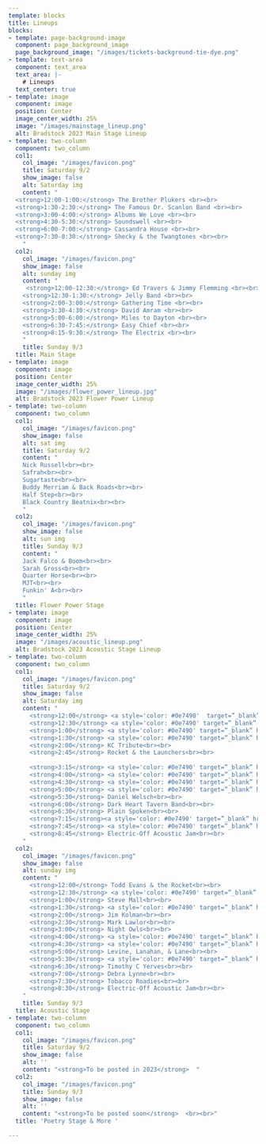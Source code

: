 ```yaml
---
template: blocks
title: Lineups
blocks:
- template: page-background-image
  component: page_background_image
  page_background_image: "/images/tickets-background-tie-dye.png"
- template: text-area
  component: text_area
  text_area: |-
    # Lineups
  text_center: true
- template: image
  component: image
  position: Center
  image_center_width: 25%
  image: "/images/mainstage_lineup.png"
  alt: Bradstock 2023 Main Stage Lineup
- template: two-column
  component: two_column
  col1:
    col_image: "/images/favicon.png"
    title: Saturday 9/2
    show_image: false
    alt: Saturday img
    content: "
  <strong>12:00-1:00:</strong> The Brother Plukers <br><br>
  <strong>1:30-2:30:</strong> The Famous Dr. Scanlon Band <br><br>
  <strong>3:00-4:00:</strong> Albums We Love <br><br>
  <strong>4:30-5:30:</strong> Soundswell <br><br>
  <strong>6:00-7:00:</strong> Cassandra House <br><br>
  <strong>7:30-8:30:</strong> Shecky & the Twangtones <br><br>
    "
  col2:
    col_image: "/images/favicon.png"
    show_image: false
    alt: sunday img
    content: "
     <strong>12:00-12:30:</strong> Ed Travers & Jimmy Flemming <br><br>
    <strong>12:30-1:30:</strong> Jelly Band <br><br>
    <strong>2:00-3:00:</strong> Gathering Time <br><br>
    <strong>3:30-4:30:</strong> David Amram <br><br>
    <strong>5:00-6:00:</strong> Miles to Dayton <br><br>
    <strong>6:30-7:45:</strong> Easy Chief <br><br>
    <strong>8:15-9:30:</strong> The Electrix <br><br>
    "
    title: Sunday 9/3
  title: Main Stage
- template: image
  component: image
  position: Center
  image_center_width: 25%
  image: "/images/flower_power_lineup.jpg"
  alt: Bradstock 2023 Flower Power Lineup
- template: two-column
  component: two_column
  col1:
    col_image: "/images/favicon.png"
    show_image: false
    alt: sat img
    title: Saturday 9/2
    content: "
    Nick Russell<br><br>
    Safrah<br><br>
    Sugartaste<br><br>
    Buddy Merriam & Back Roads<br><br>
    Half Step<br><br>
    Black Country Beatnix<br><br>
    "
  col2:
    col_image: "/images/favicon.png"
    show_image: false
    alt: sun img
    title: Sunday 9/3
    content: "
    Jack Falco & Boom<br><br>
    Sarah Gross<br><br>
    Quarter Horse<br><br>
    MJT<br><br>
    Funkin' A<br><br>
    "
  title: Flower Power Stage
- template: image
  component: image
  position: Center
  image_center_width: 25%
  image: "/images/acoustic_lineup.png"
  alt: Bradstock 2023 Acoustic Stage Lineup
- template: two-column
  component: two_column
  col1:
    col_image: "/images/favicon.png"
    title: Saturday 9/2
    show_image: false
    alt: Saturday img
    content: "
      <strong>12:00</strong> <a style='color: #0e7490'  target=”_blank” href='https://www.facebook.com/BrooklynTim'>Brooklyn Tim</a><br><br>
      <strong>12:30</strong> <a style='color: #0e7490' target=”_blank” href='https://deannahudsonmusic.com/'>Deanna Hudson</a><br><br>
      <strong>1:00</strong> <a style='color: #0e7490' target=”_blank” href='https://www.bryangallo.com/'>Bryan Gallo</a><br><br>
      <strong>1:30</strong> <a style='color: #0e7490' target=”_blank” href='https://www.davechristianmusic.com/'>Dave Christian</a><br><br>
      <strong>2:00</strong> KC Tribute<br><br>
      <strong>2:45</strong> Rocket & the Launchers<br><br>
      
      <strong>3:15</strong> <a style='color: #0e7490' target=”_blank” href='https://whoarethoseguys.com/'>Who are those Guys?</a><br><br>
      <strong>4:00</strong> <a style='color: #0e7490' target=”_blank” href='https://www.facebook.com/profile.php?id=100082983092258'>Karin Wagner</a><br><br>
      <strong>4:30</strong> <a style='color: #0e7490' target=”_blank” href='https://www.Imbibethevibemusic.com'>Imbibe the Vibe</a><br><br>
      <strong>5:00</strong> <a style='color: #0e7490' target=”_blank” href='https://fb.watch/l2jHmehE4n/ '>Mike Kelly</a><br><br>
      <strong>5:30</strong> Daniel Welsch<br><br>
      <strong>6:00</strong> Dark Heart Tavern Band<br><br>
      <strong>6:30</strong> Plain Spoken<br><br>
      <strong>7:15</strong><a style='color: #0e7490' target=”_blank” href='https://soundcloud.com/ted-cremer'>Ted Cremer & Son</a><br><br>
      <strong>7:45</strong> <a style='color: #0e7490' target=”_blank” href='https://freegrassunion.org/'>Free Grass Union</a><br><br>
      <strong>8:45</strong> Electric-Off Acoustic Jam<br><br>
    "
  col2:
    col_image: "/images/favicon.png"
    show_image: false
    alt: sunday img
    content: "
      <strong>12:00</strong> Todd Evans & the Rocket<br><br>
      <strong>12:30</strong> <a style='color: #0e7490' target=”_blank” href='https://www.tobytoby.com/'>Toby Tobias Ensemble</a><br><br>
      <strong>1:00</strong> Steve Mall<br><br>
      <strong>1:30</strong> <a style='color: #0e7490' target=”_blank” href='https://trailerparkgigolos.wixsite.com/gigolos'>Trailer Park Gigolos</a><br><br>
      <strong>2:00</strong> Jim Kolman<br><br>
      <strong>2:30</strong> Mark Lawlor<br><br>
      <strong>3:00</strong> Night Owls<br><br>
      <strong>4:00</strong> <a style='color: #0e7490' target=”_blank” href='https://www.dropbox.com/s/j513fjahvbzxoj4/IMG_5614.MOV?dl=0'>Leah Kay & Friends</a><br><br>
      <strong>4:30</strong> <a style='color: #0e7490' target=”_blank” href='https://www.facebook.com/MelanieMorinMusic/'>Melanie Morin</a><br><br>
      <strong>5:00</strong> Levine, Lanahan, & Lane<br><br>
      <strong>5:30</strong> <a style='color: #0e7490' target=”_blank” href='https://www.grandfolkrailroad.com'>Grand Folk Railroad</a><br><br>
      <strong>6:30</strong> Timothy C Yerves<br><br>
      <strong>7:00</strong> Debra Lynne<br><br>
      <strong>7:30</strong> Tobacco Roadies<br><br>
      <strong>8:30</strong> Electric-Off Acoustic Jam<br><br>
    "
    title: Sunday 9/3
  title: Acoustic Stage
- template: two-column
  component: two_column
  col1:
    col_image: "/images/favicon.png"
    title: Saturday 9/2
    show_image: false
    alt: ''
    content: "<strong>To be posted in 2023</strong>  "
  col2:
    col_image: "/images/favicon.png"
    title: Sunday 9/3
    show_image: false
    alt: ''
    content: "<strong>To be posted soon</strong>  <br><br>"
  title: 'Poetry Stage & More '

---
```

